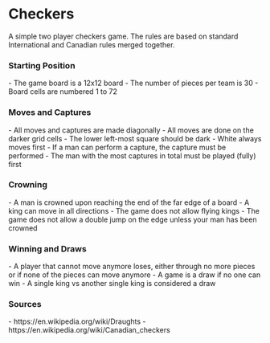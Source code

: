 # Checkers
A simple two player checkers game.  The rules are based on standard International and Canadian rules merged together.

<h3>Starting Position</h3>
- The game board is a 12x12 board
- The number of pieces per team is 30
- Board cells are numbered 1 to 72

<h3>Moves and Captures</h3>
- All moves and captures are made diagonally
- All moves are done on the darker grid cells
- The lower left-most square should be dark
- White always moves first
- If a man can perform a capture, the capture must be performed
- The man with the most captures in total must be played (fully) first

<h3>Crowning</h3>
- A man is crowned upon reaching the end of the far edge of a board
- A king can move in all directions
- The game does not allow flying kings
- The game does not allow a double jump on the edge unless your man has been crowned

<h3>Winning and Draws</h3>
- A player that cannot move anymore loses, either through no more pieces or if none of the pieces can move anymore
- A game is a draw if no one can win
- A single king vs another single king is considered a draw

<h3>Sources</h3>
- https://en.wikipedia.org/wiki/Draughts
- https://en.wikipedia.org/wiki/Canadian_checkers
